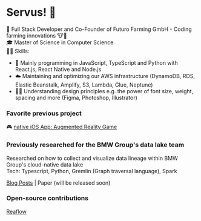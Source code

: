 # Servus! 👋

💼 Full Stack Developer and Co-Founder of Futuro Farming GmbH - Coding farming innovations 🐮💉  
🎓 Master of Science in Computer Science  
👨‍💻 Skills:
* 📱 Mainly programming in JavaScript, TypeScript and Python with React.js, React Native and Node.js 
* ☁️ Maintaining and optimizing our AWS infrastructure (DynamoDB, RDS, Elastic Beanstalk, Amplify, S3, Lambda, Glue, Neptune) 
* 🧙‍♂️ Understanding design principles e.g. the power of font size, weight, spacing and more (Figma, Photoshop, Illustrator) 

### Favorite previous project  
🎮 <a href="https://github.com/ASchwad/GTC" target="_blank" rel="noreferrer">native iOS App: Augmented Reality Game</a> 

### Previously researched for the BMW Group's data lake team
Researched on how to collect and visualize data lineage within BMW Group's cloud-native data lake  
Tech: Typescript, Python, Gremlin (Graph traversal language), Spark 
  
[Blog Posts](https://medium.com/@alex.schoenenwald) | Paper (will be released soon) 

### Open-source contributions
[Reaflow](https://github.com/reaviz/reaflow)
